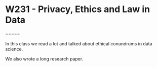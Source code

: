 # W231 - Privacy, Ethics and Law in Data
=====

In this class we read a lot and talked about ethical conundrums in data science.

We also wrote a long research paper.
